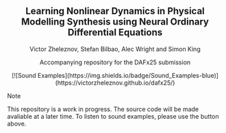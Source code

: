 <h2 style="font-size: 1.5em" align="center">
  Learning Nonlinear Dynamics in Physical Modelling Synthesis using Neural Ordinary Differential Equations
</h2>

<p style="font-size: 1.0em" align="center">
  Victor Zheleznov, Stefan Bilbao, Alec Wright and Simon King
</p>

<p style="font-size: 1.0em; text-align: center">
  Accompanying repository for the DAFx25 submission
</p>

<div align="center">
  [![Sound Examples](https://img.shields.io/badge/Sound_Examples-blue)](https://victorzheleznov.github.io/dafx25/)
</div>

> [!NOTE]
> This repository is a work in progress. The source code will be made avaliable at a later time. To listen to sound examples, please use the button above.
